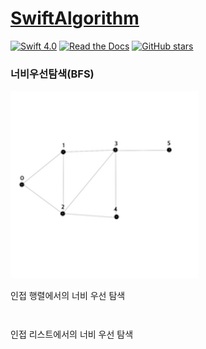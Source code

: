 # [SwiftAlgorithm](https://github.com/pikachu987/SwiftAlgorithm "SwiftAlgorithm")

[![Swift 4.0](https://img.shields.io/badge/Swift-4.0-orange.svg?style=flat)](https://developer.apple.com/swift/)
[![Read the Docs](https://img.shields.io/readthedocs/pip.svg)](https://github.com/pikachu987/SwiftAlgorithm)
[![GitHub stars](https://img.shields.io/github/stars/badges/shields.svg?style=social&label=Stars)](https://github.com/pikachu987/SwiftAlgorithm/stargazers)

### 너비우선탐색(BFS)

<img src="adjacency_1.png" width="300px"/>


인접 행렬에서의 너비 우선 탐색

```swift


```
```swift

```


인접 리스트에서의 너비 우선 탐색

```swift

```
```swift

```
